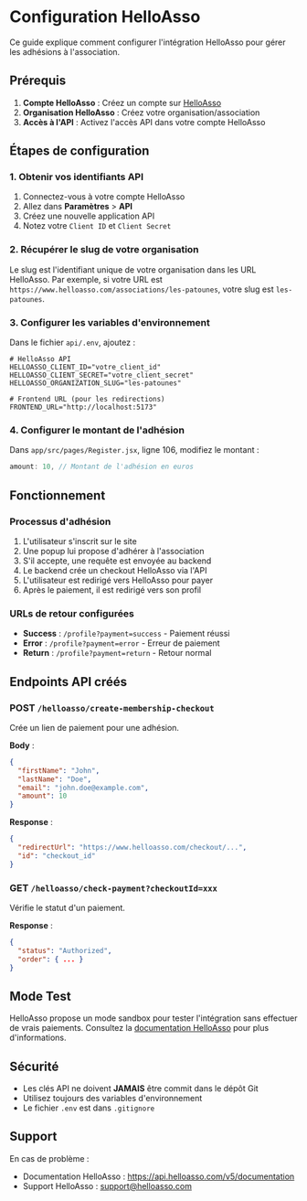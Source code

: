 # Configuration HelloAsso

Ce guide explique comment configurer l'intégration HelloAsso pour gérer les adhésions à l'association.

## Prérequis

1. **Compte HelloAsso** : Créez un compte sur [HelloAsso](https://www.helloasso.com/)
2. **Organisation HelloAsso** : Créez votre organisation/association
3. **Accès à l'API** : Activez l'accès API dans votre compte HelloAsso

## Étapes de configuration

### 1. Obtenir vos identifiants API

1. Connectez-vous à votre compte HelloAsso
2. Allez dans **Paramètres** > **API**
3. Créez une nouvelle application API
4. Notez votre `Client ID` et `Client Secret`

### 2. Récupérer le slug de votre organisation

Le slug est l'identifiant unique de votre organisation dans les URL HelloAsso.
Par exemple, si votre URL est `https://www.helloasso.com/associations/les-patounes`, votre slug est `les-patounes`.

### 3. Configurer les variables d'environnement

Dans le fichier `api/.env`, ajoutez :

```env
# HelloAsso API
HELLOASSO_CLIENT_ID="votre_client_id"
HELLOASSO_CLIENT_SECRET="votre_client_secret"
HELLOASSO_ORGANIZATION_SLUG="les-patounes"

# Frontend URL (pour les redirections)
FRONTEND_URL="http://localhost:5173"
```

### 4. Configurer le montant de l'adhésion

Dans `app/src/pages/Register.jsx`, ligne 106, modifiez le montant :

```javascript
amount: 10, // Montant de l'adhésion en euros
```

## Fonctionnement

### Processus d'adhésion

1. L'utilisateur s'inscrit sur le site
2. Une popup lui propose d'adhérer à l'association
3. S'il accepte, une requête est envoyée au backend
4. Le backend crée un checkout HelloAsso via l'API
5. L'utilisateur est redirigé vers HelloAsso pour payer
6. Après le paiement, il est redirigé vers son profil

### URLs de retour configurées

- **Success** : `/profile?payment=success` - Paiement réussi
- **Error** : `/profile?payment=error` - Erreur de paiement
- **Return** : `/profile?payment=return` - Retour normal

## Endpoints API créés

### POST `/helloasso/create-membership-checkout`

Crée un lien de paiement pour une adhésion.

**Body** :
```json
{
  "firstName": "John",
  "lastName": "Doe",
  "email": "john.doe@example.com",
  "amount": 10
}
```

**Response** :
```json
{
  "redirectUrl": "https://www.helloasso.com/checkout/...",
  "id": "checkout_id"
}
```

### GET `/helloasso/check-payment?checkoutId=xxx`

Vérifie le statut d'un paiement.

**Response** :
```json
{
  "status": "Authorized",
  "order": { ... }
}
```

## Mode Test

HelloAsso propose un mode sandbox pour tester l'intégration sans effectuer de vrais paiements.
Consultez la [documentation HelloAsso](https://api.helloasso.com/v5/documentation) pour plus d'informations.

## Sécurité

- Les clés API ne doivent **JAMAIS** être commit dans le dépôt Git
- Utilisez toujours des variables d'environnement
- Le fichier `.env` est dans `.gitignore`

## Support

En cas de problème :
- Documentation HelloAsso : https://api.helloasso.com/v5/documentation
- Support HelloAsso : support@helloasso.com
